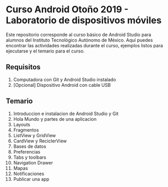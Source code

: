 # Curso Android Otoño 2019 - Laboratorio de dispositivos móviles

Este repositorio corresponde al curso básico de Android Studio para alumnos del Instituto Tecnológico Autónomo de México. Aquí puedes encontrar las actividades realizadas durante el curso, ejemplos listos para ejecutarse y el temario para el curso.

## Requisitos

1. Computadora con Git y Android Studio instalado
1. [Opcional] Dispositivo Android con cable USB

## Temario

1. Introduccion e instalacion de Android Studio y Git
1. Hola Mundo y partes de una aplicacion
1. Layouts
1. Fragmentos
1. ListView y GridView
1. CardView y ReciclerView
1. Bases de datos
1. Preferencias
1. Tabs y toolbars
1. Navigation Drawer
1. Mapas
1. Notificaciones
1. Publicar una app
